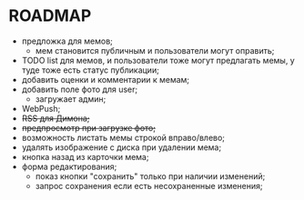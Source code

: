 # ROADMAP

- предложка для мемов;
  - мем становится публичным и пользователи могут оправить;
- TODO list для мемов, и пользователи тоже могут предлагать мемы, у тудe тоже есть статус публикации;
- добавить оценки и комментарии к мемам;
- добавить поле фото для user;
   - загружает админ;
- WebPush;
- ~~RSS для Димона;~~
- ~~предпросмотр при загрузке фото;~~
- возможность листать мемы строкой вправо/влево;
- удалять изображение с диска при удалении мема;
- кнопка назад из карточки мема;
- форма редактирования;
  - показ кнопки "сохранить" только при наличии изменений;
  - запрос сохранения если есть несохраненные изменения;